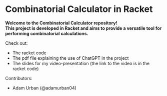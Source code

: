 # Combinatorial Calculator in Racket

**Welcome to the Combinatorial Calculator repository!  
This project is developed in Racket and aims to provide a versatile tool for performing combinatorial calculations.**

Check out:
- The racket code
- The pdf file explaining the use of ChatGPT in the project
- The slides for my video-presentation (the link to the video is in the racket code)


Contributors:
- Adam Urban (@adamurban04)
